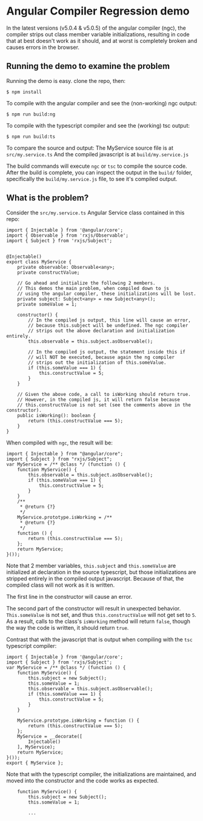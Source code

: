 # Angular Compiler Regression demo

In the latest versions (v5.0.4 & v5.0.5) of the angular compiler (ngc), the compiler strips out class member variable initializations, resulting in code that at best doesn't work as it should, and at worst is completely broken and causes errors in the browser. 

## Running the demo to examine the problem

Running the demo is easy. clone the repo, then:
```
$ npm install
```

To compile with the angular compiler and see the (non-working) ngc output:
```
$ npm run build:ng
```

To compile with the typescript compiler and see the (working) tsc output:
```
$ npm run build:ts
```

To compare the source and output:
The MyService source file is at `src/my.service.ts`
And the compiled javascript is at `build/my.service.js`

The build commands will execute `ngc` or `tsc` to compile the source code. After the build is complete,
you can inspect the output in the `build/` folder, specifically the `build/my.service.js` file,
to see it's compiled output.

## What is the problem?

Consider the `src/my.service.ts` Angular Service class contained in this repo:
```
import { Injectable } from '@angular/core';
import { Observable } from 'rxjs/Observable';
import { Subject } from 'rxjs/Subject';


@Injectable()
export class MyService {
    private observable: Observable<any>;
    private constructValue;

    // Go ahead and initialize the following 2 members. 
    // This demos the main problem, when compiled down to js
    // using the angular compiler, these initializations will be lost.
    private subject: Subject<any> = new Subject<any>();
    private someValue = 1;
 
    constructor() {
        // In the compiled js output, this line will cause an error, 
        // because this.subject will be undefined. The ngc compiler
        // strips out the above declaration and initialization entirely. 
        this.observable = this.subject.asObservable();

        // In the compiled js output, the statement inside this if
        // will NOT be executed, because again the ng compiler
        // strips out the initialization of this.someValue. 
        if (this.someValue === 1) {
            this.constructValue = 5;
        }
    }

    // Given the above code, a call to isWorking should return true.
    // However, in the compiled js, it will return false because
    // this.constructValue is not set (see the comments above in the constructor). 
    public isWorking(): boolean {
        return (this.constructValue === 5);
    }
}

```

When compiled with `ngc`, the result will be:
```
import { Injectable } from "@angular/core";
import { Subject } from "rxjs/Subject";
var MyService = /** @class */ (function () {
    function MyService() {
        this.observable = this.subject.asObservable();
        if (this.someValue === 1) {
            this.constructValue = 5;
        }
    }
    /**
     * @return {?}
     */
    MyService.prototype.isWorking = /**
     * @return {?}
     */
    function () {
        return (this.constructValue === 5);
    };
    return MyService;
}());
```

Note that 2 member variables, `this.subject` and `this.someValue` are initialized at declaration in the source typescript,
but those initializations are stripped entirely in the compiled output javascript. Because of that, the compiled class will not work as it is written. 

The first line in the constructor will cause an error. 

The second part of the constructor will result in unexpected behavior. `This.someValue` is 
not set, and thus `this.constructValue` will not get set to `5`. As a result, 
calls to the class's `isWorking` method will return `false`, though the way the 
code is written, it should return `true`. 

Contrast that with the javascript that is output when compiling with the `tsc` typescript compiler:
```
import { Injectable } from '@angular/core';
import { Subject } from 'rxjs/Subject';
var MyService = /** @class */ (function () {
    function MyService() {
        this.subject = new Subject();
        this.someValue = 1;
        this.observable = this.subject.asObservable();
        if (this.someValue === 1) {
            this.constructValue = 5;
        }
    }

    MyService.prototype.isWorking = function () {
        return (this.constructValue === 5);
    };
    MyService = __decorate([
        Injectable()
    ], MyService);
    return MyService;
}());
export { MyService };
```

Note that with the typescript compiler, the initializations are maintained, and moved into the constructor
and the code works as expected.
```
    function MyService() {
        this.subject = new Subject();
        this.someValue = 1;

        ...
```        